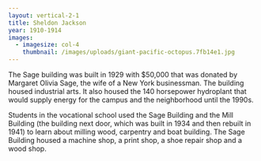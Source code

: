 ```yaml
---
layout: vertical-2-1
title: Sheldon Jackson
year: 1910-1914
images:
  - imagesize: col-4
    thumbnail: /images/uploads/giant-pacific-octopus.7fb14e1.jpg
---
```

The Sage building was built in 1929 with $50,000 that was donated by Margaret Olivia Sage, the wife of a New York businessman. The building housed industrial arts. It also housed the 140 horsepower hydroplant that would supply energy for the campus and the neighborhood until the 1990s.



Students in the vocational school used the Sage Building and the Mill Building (the building next door, which was built in 1934 and then rebuilt in 1941) to learn about milling wood, carpentry and boat building. The Sage Building housed a machine shop, a print shop, a shoe repair shop and a wood shop.
